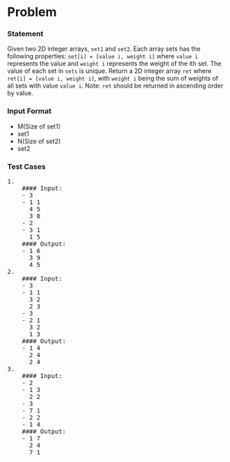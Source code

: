 # Problem

### Statement
Given two 2D integer arrays, `set1` and `set2`. Each array sets has the following properties:
`set[i] = [value i, weight i]` where `value i` represents the value and `weight i` represents the weight of the ith set.
The value of each set in `sets` is unique.
Return a 2D integer array `ret` where `ret[i] = [value i, weight i]`, with `weight i` being the sum of weights of all sets with value `value i`.
Note: `ret` should be returned in ascending order by value.

### Input Format
- M(Size of set1)
- set1
- N(Size of set2)
- set2 
### Test Cases
<pre>
1. 
    #### Input:
    - 3
    - 1 1
      4 5
      3 8
    - 2
    - 3 1
      1 5
    #### Output:
    - 1 6
      3 9
      4 5
2.
    #### Input:   
    - 3
    - 1 1
      3 2
      2 3
    - 3
    - 2 1
      3 2
      1 3
    #### Output:
    - 1 4
      2 4
      2 4
3.
    #### Input:
    - 2
    - 1 3
      2 2
    - 3
    - 7 1
    - 2 2
    - 1 4
    #### Output:
    - 1 7
      2 4
      7 1 
</pre>

